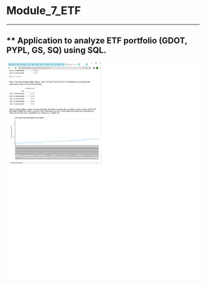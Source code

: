 # Module_7_ETF
---
** Application to analyze ETF portfolio (GDOT, PYPL, GS, SQ) using SQL.
---
![Screenshot of interactive Voila cumulative returns plot for porfolio:](voila_screenshot.png)

